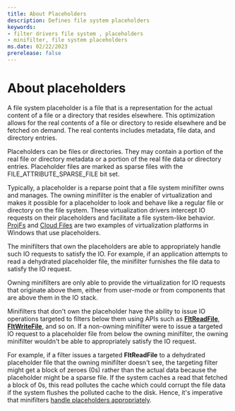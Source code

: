 ```yaml
---
title: About Placeholders
description: Defines file system placeholders
keywords:
- filter drivers file system , placeholders
- minifilter, file system placeholders
ms.date: 02/22/2023
prerelease: false
---
```


# About placeholders

A file system placeholder is a file that is a representation for the actual content of a file or a directory that resides elsewhere. This optimization allows for the real contents of a file or directory to reside elsewhere and be fetched on demand. The real contents includes metadata, file data, and directory entries.

Placeholders can be files or directories. They may contain a portion of the real file or directory metadata or a portion of the real file data or directory entries. Placeholder files are marked as sparse files with the FILE_ATTRIBUTE_SPARSE_FILE bit set.  

Typically, a placeholder is a reparse point that a file system minifilter owns and manages. The owning minifilter is the enabler of virtualization and makes it possible for a placeholder to look and behave like a regular file or directory on the file system. These virtualization drivers intercept IO requests on their placeholders and facilitate a file system-like behavior.  [ProjFs](/windows/win32/projfs/projected-file-system) and [Cloud Files](/windows/win32/cfapi/cloud-files-api-portal) are two examples of virtualization platforms in Windows that use placeholders.  

The minifilters that own the placeholders are able to appropriately handle such IO requests to satisfy the IO. For example, if an application attempts to read a dehydrated placeholder file, the minifilter furnishes the file data to satisfy the IO request.

Owning minifilters are only able to provide the virtualization for IO requests that originate above them, either from user-mode or from components that are above them in the IO stack.

Minifilters that don't own the placeholder have the ability to issue IO operations targeted to filters below them using APIs such as [**FltReadFile**](/windows-hardware/drivers/ddi/fltkernel/nf-fltkernel-fltreadfile), [**FltWriteFile**](/windows-hardware/drivers/ddi/fltkernel/nf-fltkernel-fltwritefile), and so on. If a non-owning minifilter were to issue a targeted IO request to a placeholder file from below the owning minifilter, the owning minifilter wouldn't be able to appropriately satisfy the IO request.

For example, if a filter issues a targeted **FltReadFile** to a dehydrated placeholder file that the owning minifilter doesn't see, the targeting filter might get a block of zeroes (0s) rather than the actual data because the placeholder might be a sparse file. If the system caches a read that fetched a block of 0s, this read pollutes the cache which could corrupt the file data if the system flushes the polluted cache to the disk. Hence, it's imperative that minifilters [handle placeholders appropriately](placeholders_guidance.md).
